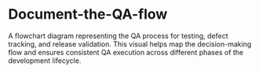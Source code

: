 # Document-the-QA-flow
A flowchart diagram representing the QA process for testing, defect tracking, and release validation. This visual helps map the decision-making flow and ensures consistent QA execution across different phases of the development lifecycle.
